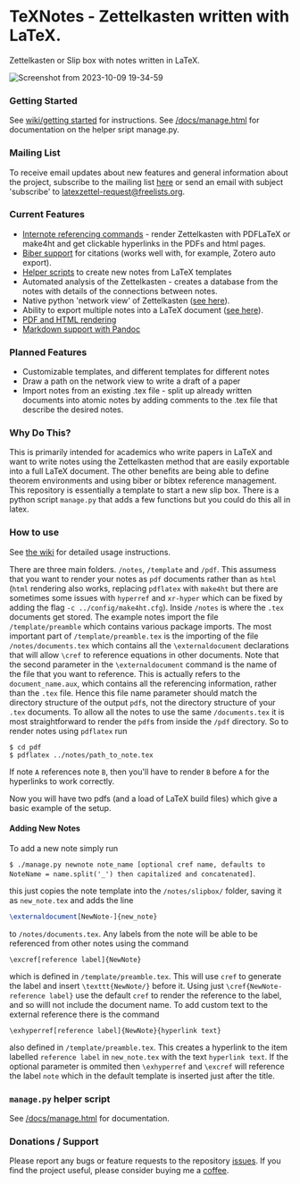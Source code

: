 # TeXNotes - Zettelkasten written with LaTeX.
Zettelkasten or Slip box with notes written in LaTeX. 

![Screenshot from 2023-10-09 19-34-59](https://github.com/alfredholmes/LaTeX-Zettel/assets/10376110/661103ed-2a1e-45db-bcc5-faf805133d7d)

### Getting Started

See [wiki/getting started](https://github.com/alfredholmes/LaTeX-Zettel/wiki/Getting-Started) for instructions. See [/docs/manage.html](https://htmlpreview.github.io/?https://github.com/alfredholmes/LaTeX-Zettel/blob/main/docs/manage.html) for documentation on the helper sript manage.py.

### Mailing List

To receive email updates about new features and general information about the project, subscribe to the mailing list [here](https://www.freelists.org/list/latexzettel) or send an email with subject 'subscribe' to latexzettel-request@freelists.org.

### Current Features

* [Internote referencing commands](https://github.com/alfredholmes/LaTeX-Zettel/wiki/Referencing-Other-Notes) - render Zettelkasten with PDFLaTeX or make4ht and get clickable hyperlinks in the PDFs and html pages.
* [Biber support](https://github.com/alfredholmes/LaTeX-Zettel/wiki/Biber-Support) for citations (works well with, for example, Zotero auto export).
* [Helper scripts](https://github.com/alfredholmes/LaTeX-Zettel/wiki/Creating,-Deleting-and-Renaming-Notes) to create new notes from LaTeX templates
* Automated analysis of the Zettelkasten - creates a database from the notes with details of the connections between notes.
* Native python 'network view' of Zettelkasten ([see here](https://github.com/alfredholmes/LaTeX-Zettel/wiki/Network-View)).
* Ability to export multiple notes into a LaTeX document ([see here](https://github.com/alfredholmes/LaTeX-Zettel/wiki/Export-Notes-as-Latex-Document)). 
* [PDF and HTML rendering](https://github.com/alfredholmes/LaTeX-Zettel/wiki/Compiling-Notes)
* [Markdown support with Pandoc](https://github.com/alfredholmes/TeXNotes/wiki/Markdown-Support-with-Pandoc)

### Planned Features

* Customizable templates, and different templates for different notes
* Draw a path on the network view to write a draft of a paper
* Import notes from an existing .tex file - split up already written documents into atomic notes by adding comments to the .tex file that describe the desired notes.


### Why Do This?

This is primarily intended for academics who write papers in LaTeX and want to write notes using the Zettelkasten method that are easily exportable into a full LaTeX document. The other benefits are being able to define theorem environments and using biber or bibtex reference management. This repository is essentially a template to start a new slip box. There is a python script `manage.py` that adds a few functions but you could do this all in latex.


### How to use

See [the wiki](https://github.com/alfredholmes/LaTeX-Zettel/wiki) for detailed usage instructions.

There are three main folders. `/notes`, `/template` and `/pdf`. This assumess that you want to render your notes as `pdf` documents rather than as `html` (`html` rendering also works, replacing `pdflatex` with `make4ht` but there are sometimes some issues with `hyperref` and `xr-hyper` which can be fixed by adding the flag `-c ../config/make4ht.cfg`). Inside `/notes` is where the `.tex` documents get stored. The example notes import the file `/template/preamble` which contains various package imports. The most important part of `/template/preamble.tex` is the importing of the file `/notes/documents.tex` which contains all the `\externaldocument` declarations that will allow `\cref` to reference equations in other documents. Note that the second parameter in the `\externaldocument` command is the name of the file that you want to reference. This is actually refers to the `document_name.aux`, which contains all the referencing information, rather than the `.tex` file. Hence this file name parameter should match the directory structure of the output `pdf`s, not the directory structure of your `.tex` documents. To allow all the notes to use the same `/documents.tex` it is most straightforward to render the `pdf`s from inside the `/pdf` directory. So to render notes using `pdflatex` run
```
$ cd pdf
$ pdflatex ../notes/path_to_note.tex 
```
If note `A` references note `B`, then you'll have to render `B` before `A` for the hyperlinks to work correctly.
    
Now you will have two pdfs (and a load of LaTeX build files) which give a basic example of the setup.

#### Adding New Notes 

To add a new note simply run

`$ ./manage.py newnote note_name [optional cref name, defaults to NoteName = name.split('_') then capitalized and concatenated]`.

this just copies the note template into the `/notes/slipbox/` folder, saving it as `new_note.tex` and adds the line 
```Latex
\externaldocument[NewNote-]{new_note}
```
to `/notes/documents.tex`. Any labels from the note will be able to be referenced from other notes using the command 
```
\excref[reference label]{NewNote}
```
which is defined in `/template/preamble.tex`. This will use `cref` to generate the label and insert `\texttt{NewNote/}` before it. Using just `\cref{NewNote-reference label}` use the default `cref` to render the reference to the label, and so willl not include the document name. To add custom text to the external reference there is the command

```
\exhyperref[reference label]{NewNote}{hyperlink text}
```
also defined in `/template/preamble.tex`. This creates a hyperlink to the item labelled `reference label` in `new_note.tex` with the text `hyperlink text`. If the optional parameter is ommited then `\exhyperref` and `\excref` will reference the label `note` which in the default template is inserted just after the title.

### `manage.py` helper script

See [/docs/manage.html](https://htmlpreview.github.io/?https://github.com/alfredholmes/LaTeX-Zettel/blob/main/docs/manage.html) for documentation.

### Donations / Support

Please report any bugs or feature requests to the repository [issues](https://github.com/alfredholmes/LaTeX-Zettel/issues). If you find the project useful, please consider buying me a [coffee](https://ko-fi.com/holmes).



